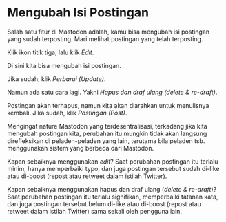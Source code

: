 # Mengubah Isi Postingan
Salah satu fitur di Mastodon adalah, kamu bisa mengubah isi postingan yang sudah terposting. Mari melihat postingan yang telah terposting.

Klik ikon titik tiga, lalu klik *Edit*.

Di sini kita bisa mengubah isi postingan.

Jika sudah, klik *Perbarui (Update)*.

Namun ada satu cara lagi. Yakni *Hapus dan draf ulang (delete & re-draft)*.

Postingan akan terhapus, namun kita akan diarahkan untuk menulisnya kembali. Jika sudah, klik *Postingan (Post)*.

Mengingat nature Mastodon yang terdesentralisasi, terkadang jika kita mengubah postingan kita, perubahan itu mungkin tidak akan langsung direfleksikan di peladen-peladen yang lain, terutama bila peladen tsb. menggunakan sistem yang berbeda dari Mastodon.

Kapan sebaiknya menggunakan *edit*? Saat perubahan postingan itu terlalu minim, hanya memperbaiki typo, dan juga postingan tersebut sudah di-like atau di-boost (repost atau retweet dalam istilah Twitter).

Kapan sebaiknya menggunakan hapus dan draf ulang (*delete & re-draft*)? Saat perubahan postingan itu terlalu signifikan, memperbaiki tatanan kata, dan juga postingan tersebut belum di-like atau di-boost (repost atau retweet dalam istilah Twitter) sama sekali oleh pengguna lain.